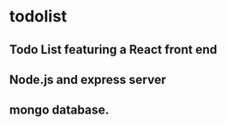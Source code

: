 # todolist

## Todo List featuring a React front end
## Node.js and express server
## mongo database.


